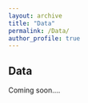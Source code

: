 ```yaml
---
layout: archive
title: "Data"
permalink: /Data/
author_profile: true
---
```


Data
---
<!-- ![picture of PI](/images/Genew.jpg align = "right")  -->
Coming soon....